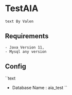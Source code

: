# TestAIA
``text
By Valen
``
## Requirements
```text
- Java Version 11,
- Mysql any version
```

## Config
``text
- Database Name : aia_test
``
